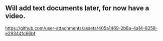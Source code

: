 ## Will add text documents later, for now have a video.



https://github.com/user-attachments/assets/405a1469-2b8a-4a14-8258-e29344fc66bf

